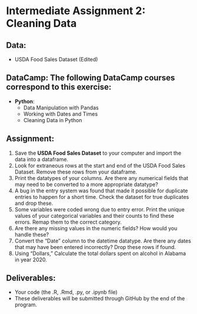 # Intermediate Assignment 2: Cleaning Data

## Data: 
- USDA Food Sales Dataset (Edited)

## DataCamp: The following DataCamp courses correspond to this exercise:
- **Python**:
  - Data Manipulation with Pandas
  - Working with Dates and Times
  - Cleaning Data in Python

## Assignment:

1. Save the **USDA Food Sales Dataset** to your computer and import the data into a dataframe.
2. Look for extraneous rows at the start and end of the USDA Food Sales Dataset. Remove these rows from your dataframe.
3. Print the datatypes of your columns. Are there any numerical fields that may need to be converted to a more appropriate datatype?
4. A bug in the entry system was found that made it possible for duplicate entries to happen for a short time. Check the dataset for true duplicates and drop these.
5. Some variables were coded wrong due to entry error. Print the unique values of your categorical variables and their counts to find these errors. Remap them to the correct category.
6. Are there any missing values in the numeric fields? How would you handle these?
7. Convert the “Date” column to the datetime datatype. Are there any dates that may have been entered incorrectly? Drop these rows if found.
8. Using “Dollars,” Calculate the total dollars spent on alcohol in Alabama in year 2020.


## Deliverables:
- Your code (the .R, .Rmd, .py, or .ipynb file)
- These deliverables will be submitted through GitHub by the end of the program.
